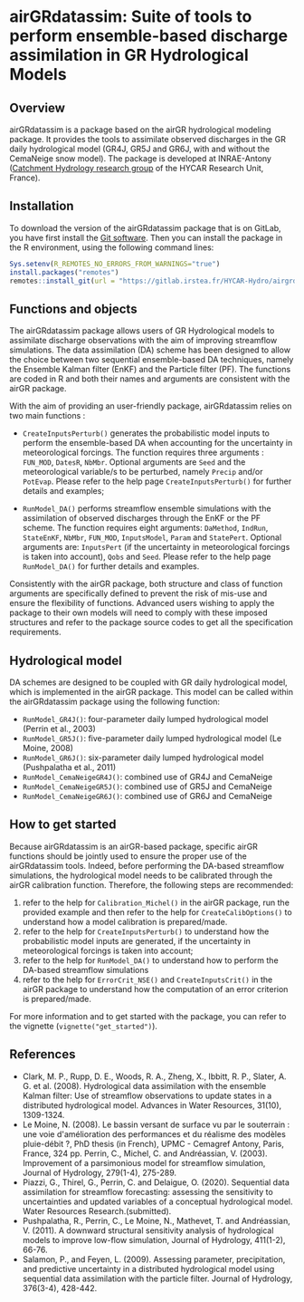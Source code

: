 
# airGRdatassim: Suite of tools to perform ensemble-based discharge assimilation in GR Hydrological Models

## Overview

airGRdatassim is a package based on the airGR hydrological modeling package. It provides the tools to assimilate observed discharges in the GR daily hydrological model (GR4J, GR5J and GR6J, with and without the CemaNeige snow model). The package is developed at INRAE-Antony ([Catchment Hydrology research group](https://webgr.inrae.fr/en/) of the HYCAR Research Unit, France). 


## Installation

To download the version of the airGRdatassim package that is on GitLab, you have first install the [Git software](https://git-scm.com/downloads). Then you can install the package in the R environment, using the following command lines:

``` r
Sys.setenv(R_REMOTES_NO_ERRORS_FROM_WARNINGS="true")
install.packages("remotes")
remotes::install_git(url = "https://gitlab.irstea.fr/HYCAR-Hydro/airgrdatassim")
```


## Functions and objects

The airGRdatassim package allows users of GR Hydrological models to assimilate discharge observations with the aim of improving streamflow simulations.
The data assimilation (DA) scheme has been designed to allow the choice between two sequential ensemble-based DA techniques, namely the Ensemble Kalman filter (EnKF) and the Particle filter (PF).
The functions are coded in R and both their names and arguments are consistent with the airGR package.

With the aim of providing an user-friendly package, airGRdatassim relies on two main functions :

- `CreateInputsPerturb()` generates the probabilistic model inputs to perform the ensemble-based DA when accounting for the uncertainty in meteorological forcings. The function requires three arguments : `FUN_MOD`, `DatesR`, `NbMbr`. Optional arguments are `Seed` and the meteorological variable/s to be perturbed, namely `Precip` and/or `PotEvap`. Please refer to the help page `CreateInputsPerturb()` for further details and examples;

- `RunModel_DA()` performs streamflow ensemble simulations with the assimilation of observed discharges through the EnKF or the PF scheme. The function requires eight arguments: `DaMethod`, `IndRun`, `StateEnKF`, `NbMbr`, `FUN_MOD`, `InputsModel`, `Param` and `StatePert`. Optional arguments are: `InputsPert` (if the uncertainty in meteorological forcings is taken into account), `Qobs` and `Seed`. Please refer to the help page `RunModel_DA()` for further details and examples. 

Consistently with the airGR package, both structure and class of function arguments are specifically defined to prevent the risk of mis-use and ensure the flexibility of functions. Advanced users wishing to apply the package to their own models will need to comply with these imposed structures and refer to the package source codes to get all the specification requirements.


## Hydrological model

DA schemes are designed to be coupled with GR daily hydrological model, which is implemented in the airGR package. This model can be called within the airGRdatassim package using the following function: 

  - `RunModel_GR4J()`: four-parameter daily lumped hydrological model (Perrin et al., 2003)
  - `RunModel_GR5J()`: five-parameter daily lumped hydrological model (Le Moine, 2008)
  - `RunModel_GR6J()`: six-parameter daily lumped hydrological model (Pushpalatha et al., 2011)
  - `RunModel_CemaNeigeGR4J()`: combined use of GR4J and CemaNeige
  - `RunModel_CemaNeigeGR5J()`: combined use of GR5J and CemaNeige
  - `RunModel_CemaNeigeGR6J()`: combined use of GR6J and CemaNeige


## How to get started

Because airGRdatassim is an airGR-based package, specific airGR functions should be jointly used to ensure the proper use of the airGRdatassim tools. Indeed, before performing the DA-based streamflow simulations, the hydrological model needs to be calibrated through the airGR calibration function. Therefore, the following steps are recommended:    

  1. refer to the help for `Calibration_Michel()` in the airGR package, run the provided example and then refer to the help for `CreateCalibOptions()` to understand how a model calibration is prepared/made.
  2. refer to the help for `CreateInputsPerturb()` to understand how the probabilistic model inputs are generated, if the uncertainty in meteorological forcings is taken into account;
  3. refer to the help for `RunModel_DA()` to understand how to perform the DA-based streamflow simulations
  4. refer to the help for `ErrorCrit_NSE()` and `CreateInputsCrit()` in the airGR package to understand how the computation of an error criterion is prepared/made.


For more information and to get started with the package, you can refer to the vignette (`vignette("get_started")`).


## References

- Clark, M. P., Rupp, D. E., Woods, R. A., Zheng, X., Ibbitt, R. P., Slater, A. G. et al. (2008). Hydrological data assimilation with the ensemble Kalman filter: Use of streamflow observations to update states in a distributed hydrological model. Advances in Water Resources, 31(10), 1309-1324. 
- Le Moine, N. (2008). Le bassin versant de surface vu par le souterrain : une voie d'amélioration des performances et du réalisme des modèles pluie-débit ?, PhD thesis (in French), UPMC - Cemagref Antony, Paris, France, 324 pp.
Perrin, C., Michel, C. and Andréassian, V. (2003). Improvement of a parsimonious model for streamflow simulation, Journal of Hydrology, 279(1-4), 275-289.
- Piazzi, G., Thirel, G., Perrin, C. and Delaigue, O. (2020). Sequential data assimilation for streamflow forecasting: assessing the sensitivity to uncertainties and updated variables of a conceptual hydrological model. Water Resources Research.(submitted). 
- Pushpalatha, R., Perrin, C., Le Moine, N., Mathevet, T. and Andréassian, V. (2011). A downward structural sensitivity analysis of hydrological models to improve low-flow simulation, Journal of Hydrology, 411(1-2), 66-76.
- Salamon, P., and Feyen, L. (2009). Assessing parameter, precipitation, and predictive uncertainty in a distributed hydrological model using sequential data assimilation with the particle filter. Journal of Hydrology, 376(3-4), 428-442.
